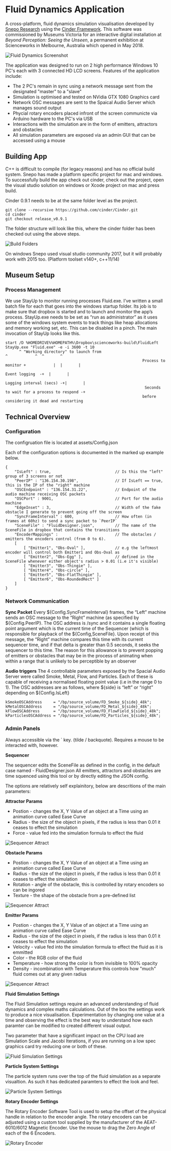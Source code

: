 # Fluid Dynamics Application

A cross-platform, fluid dynamics simulation visualisation developed by
[Snepo Research](https://www.snepo.com) using the [Cinder Framework](https://cinder.org). This software was commissioned by Museums Victoria for an interactive digital installation at *Beyond Perception: Seeing the Unseen*, a permanent exhibition at Scienceworks in Melbourne, Australia which opened in May 2018.

![Fluid Dynamics Screenshot](https://scienceworks.s3.amazonaws.com/documentation/fluid2.jpg)

The application was designed to run on 2 high performance Windows 10 PC's each with 3 connected HD LCD screens. 
Features of the application include:

- The 2 PC's remain in sync using a network message sent from the designated "master" to a "slave"
- Simulation is optimised and tested on NVidia GTX 1080 Graphics card
- Network OSC messages are sent to the Spaical Audio Server which manages sound output
- Phycial rotary encoders placed infront of the screen communicte via Arduino hardware to the PC's via USB
- Interactions with the simulation are in the form of emitters, attractors and obstacles
- All simulation parameters are exposed via an admin GUI that can be accessed using a mouse

## Building App

C++ is difficult to compile (for legacy reasons) and has no official build system. Snepo has made a platform specific project for mac and windows. To successfully build the app check out cinder, check out the project, open the visual studio solution on windows or Xcode project on mac and press build. 

Cinder 0.9.1 needs to be at the same folder level as the project. 

```
git clone --recursive https://github.com/cinder/Cinder.git
cd cinder
git checkout release_v0.9.1
```

The folder structure will look like this, where the cinder folder has been checked out using the above steps. 

![Build Folders](https://scienceworks.s3.amazonaws.com/documentation/build-folders.png)

On windows Snepo used visual studio community 2017, but it will probably work with 2015 too. (Platform toolset v140+, c++11/14)

## Museum Setup

### Process Management

We use StayUp to monitor running processes Fluid.exe. I’ve written a small batch file for each that goes into the windows startup folder. Its job is to make sure that dropbox is started and to launch and monitor the app’s process. StayUp.exe needs to be set as “run as administrator” as it uses some of the windows system events to track things like heap allocations and memory working set, etc. This can be disabled in a pinch. The main invocation of StayUp looks like this.

```
start /D %HOMEDRIVE%%HOMEPATH%\Dropbox\scienceworks-build\FluidLeft StayUp.exe "Fluid.exe" -e -i 3600 -t 10     
      ^ "Working directory" to launch from                                     ^            ^  ^       ^
                                                            Process to monitor +            |  |       |
                                                                            Event logging  -+  |       |
                                                                     Logging interval (secs) -+|       |
                                                             Seconds to wait for a process to respond -+
                                                            before considering it dead and restarting
```

## Technical Overview

### Configuration 

The configruation file is located at assets/Config.json

Each of the configuration options is documented in the marked up example below. 

```
{
    "IsLeft" : true,                            // Is this the "left" group of 3 screens or not
    "PeerIP" : "136.154.30.198",                // If IsLeft == true, this is the IP of the "right" machine
    "OSCEndpoint" : "136.154.31.22",            // Endpoint of the audio machine receiving OSC packets
    "OSCPort" : 9001,                           // Port for the audio machine 
    "EdgeInset" : 3,                            // Width of the fake obstacle I generate to prevent going off the screen
    "SyncFrameInterval" : 600,                  // How often (in frames at 60hz) to send a sync packet to `PeerIP`
    "SceneFile" : "FluidDesigner.json",         // The name of the SceneFile in dropbox that contains the transitions
    "EncoderMappings" :                         // The obstacles / emitters the encoders control (from 0 to 6). 
    [
        [ "Emitter1", "Obs-Oval" ],             // e.g the leftmost encoder will control both Emitter1 and Obs-Oval as 
        [ "Emitter2", "Obs-Egg" ],              // defined in the SceneFile whenever either object's radius > 0.01 (i.e it's visible)
        [ "Emitter3", "Obs-Thingie" ],
        [ "Emitter4", "Obs-circle" ],
        [ "Emitter5", "Obs-FlatThingie" ],
        [ "Emitter6", "Obs-RoundedRect" ]
    ]
} 
```

### Network Communication

**Sync Packet**
Every ${Config.SyncFrameInterval} frames, the “Left” machine sends an OSC message to the “Right” machine (as specified by ${Config.PeerIP}. The OSC address is /sync and it contains a single floating point argument which is the current time of the Sequencer (which is responsible for playback of the ${Config,SceneFile}. Upon receipt of this message, the “Right” machine compares this time with its current sequencer time, and if that delta is greater than 0.5 seconds, it seeks the sequencer to this time. The reason for this allowance is to prevent popping of emitters or obstacles that may be in the process of animating when within a range that is unlikely to be perceptible by an observer

**Audio triggers**
The 4 controllable parameters exposed by the Spacial Audio Server were called Smoke, Metal, Flow, and Particles. Each of these is capable of receiving a normalised floating point value (i.e in the range 0 to 1). The OSC addresses are as follows, where ${side} is “left” or “right” depending on ${Config.IsLeft}

```
kSmokeOSCAddress     = "/bp/source_volume/FD_Smoke_${side}_48k";
kMetalOSCAddress     = "/bp/source_volume/FD_Metal_${side}_48k";
kFlowOSCAddress      = "/bp/source_volume/FD_FlowField_${side}_48k";
kParticlesOSCAddress = "/bp/source_volume/FD_Particles_${side}_48k";
```

### Admin Panels

Always accessible via the ` key. (tilde / backquote). Requires a mouse to be interacted with, however.

**Sequencer**

The sequencer edits the SceneFile as defined in the config, in the default case named - FluidDesigner.json
All emitters, attractors and obstacles are time squenced using this tool or by directly editing the JSON config. 

The options are relatively self explainitory, below are descritions of the main parameters:

**Attractor Params**

- Postion - changes the X, Y Value of an object at a Time using an animation curve called Ease Curve
- Radius - the size of the object in pixels, if the radius is less than 0.01 it ceases to effect the simulation
- Force - value fed into the simulation formula to effect the fluid

![Sequencer Attract](https://scienceworks.s3.amazonaws.com/documentation/sequence-attract.png)

**Obstacle Params**

- Postion - changes the X, Y Value of an object at a Time using an animation curve called Ease Curve
- Radius - the size of the object in pixels, if the radius is less than 0.01 it ceases to effect the simulation
- Rotation - angle of the obstacle, this is controlled by rotary encoders so can be ingored
- Texture - the shape of the obstacle from a pre-defined list

![Sequencer Attract](https://scienceworks.s3.amazonaws.com/documentation/sequence-obs.png)

**Emitter Params**

- Postion - changes the X, Y Value of an object at a Time using an animation curve called Ease Curve
- Radius - the size of the object in pixels, if the radius is less than 0.01 it ceases to effect the simulation
- Velocity - value fed into the simulation formula to effect the fluid as it is emmitted
- Color - the RGB color of the fluid
- Temperature - how strong the color is from invisible to 100% opacity
- Density - incombination with Temperature this controls how "much" fluid comes out at any given radius

![Sequencer Attract](https://scienceworks.s3.amazonaws.com/documentation/sequence-emmit.png)

**Fluid Simulation Settings**

The Fluid Simulation settings require an advanced understanding of fluid dynamics and complex maths calculations. Out of the box the settings work to produce a nice visualisation. Experimentation by changing one value at a time and observing the effect is the best way to understand how each paramter can be modified to created different visual output. 

Two parameter that have a significant impact on the CPU load are Simulation Scale and Jacobi Iterations, if you are running on a low spec graphics card try reducing one or both of these. 

![Fluid Simulation Settings](https://scienceworks.s3.amazonaws.com/documentation/fluid-sim-settings.png)

**Particle System Settings**

The particle system runs over the top of the fluid simulation as a separate visualtion. As such it has dedicated paramters to effect the look and feel. 

![Particle System Settings](https://scienceworks.s3.amazonaws.com/documentation/particle-system-settings.png)

**Rotary Encoder Settings**

The Rotary Encoder Software Tool is used to setup the offset of the physical handle in relation to the encoder angle. The rotary encoders can be adjusted using a custom tool supplied by the manufacturer of the AEAT-6010/6012 Magnetic Encoder. Use the mouse to drag the Zero Angle of each of the 6 Encoders. 

![Rotary Encoder](https://scienceworks.s3.amazonaws.com/documentation/rotary-encoder-settings.png)
